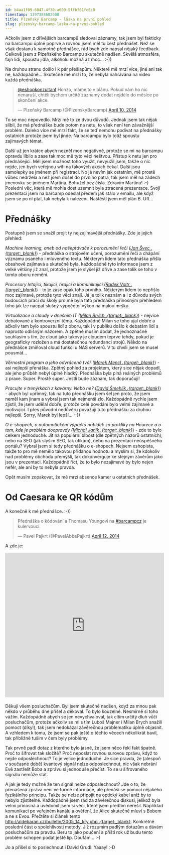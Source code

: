 ```yaml
---
id: b4aa1f09-6047-4f30-a609-5ffbf61fc6c0
timestamp: 1397388682000
title: Plzeňský Barcamp - láska na první pohled
slug: plzensky-barcamp-laska-na-prvni-pohled
---
```

Ačkoliv jsem z dřívějších barcampů sledoval záznamy, tak jsem byl fakticky na barcampu úplně poprvé a rovnou jsem měl tu čest přednášet. Než se však dostanu k samotné přednášce, rád bych zde napsal nějaký feedback. Celkově jsem z Plzeňského Barcampu skutečně nadšen. Skvělá atmosféra, fajn lidi, spoustu jídla, alkoholu možná až moc... :-))

Na druhou stranu došlo i k pár přešlapům. Některé mě mrzí více, jiné ani tak ne, každopádně... Skutečně mě mrzí to, že nebyla nahrávána na video každá přednáška.

<blockquote class="twitter-tweet" lang="en"><p><a href="https://twitter.com/eshopkonzultant">@eshopkonzultant</a> Honzo, máme to v plánu. Pokud nám ho nic nenaruší, chtěli bychom určitě záznamy dodat nejdéle do měsíce po skončení akce.</p>&mdash; Plzeňský Barcamp (@PlzenskyBarcamp) <a href="https://twitter.com/PlzenskyBarcamp/statuses/454275681665687552">April 10, 2014</a></blockquote>
<script async src="//platform.twitter.com/widgets.js" charset="utf-8"></script>

To se moc nepovedlo. Mrzí mě to ze dvou důvodů. Jednak jsem tak nějak slíbil, že má přednáška bude potom na netu, to však není ten závažnější problém. Daleko více mě mrzí fakt, že se teď nemohu podívat na přednášky ostatních protože jsem byl jinde. Na barcampu bylo totiž spoustu zajímavých témat.

Další už jen krátce abych nezněl moc negativně, protože se mi na barcampu opravdu líbilo a zase tak moc mě tyto věci neštvou. Přístup k netu jen pro přednášející. Měl jsem možnost toho využít, nevyužil jsem, takže o nic nejde, jen bych veřejnou wifi na takových akcích čekal. Další jsou samolepky se jménem při registraci. No já nevím jak ostatním, mě prostě vůbec nedržela a než jsem došel do prvního patra, tak jsem měl na zádech jmenovku se jménem Martina. Bohužel bez čísla. Zdravím Martinu! :-) Poslední věc, která mě mohla dost uzemnit byla ztracená prezentace. Svojí prezentaci jsem na barcamp odeslal předem jak stálo v emailu, ale když jsem se po ní ptal, tak nebyla k nalezení. Naštěstí jsem měl plán B. Uff...

# Přednášky

Postupně jsem se snažil projít ty nejzajímavější přednášky. Zde je jejich přehled:

*Machine learning, aneb od našeptávače k porozumění řeči ([Jan Švec .{target:_blank}](https://twitter.com/honza_svec)*) - přednáška o strojovém učení, porozumění řeči a chápání významu psaného i mluveného textu. Některým lidem tato přednáška přišla obsahově zajímavá a skutečně byla, každopádně tyto informace jsem z velké většiny již znal, protože jsem je slyšel již dříve a zase tolik se toho v tomto oboru nemění.

*Procesory letajici, tikajici, hrajici a komunikujici ([Radek Voltr .{target:_blank}](https://twitter.com/crawlerdev)*) - to je zase opak toho prvního. Některým lidem to nepřišlo moc zajímavé, protože tyto věci znají. Já je tolik neznám a i z důvodu svých budoucích prací do školy pro mě byla tato přednáška přínosným přehledem toho jak lze nacpat slušný výpočetní výkon na malou mršku.

*Virtualizace a cloudy v dnešním IT ([Milan Brych .{target:_blank}](http://www.orgis.cz/cs/)*) - nejvíce debatované a kontroverzní téma. Každopádně Milan se toho ujal dobře a ačkoliv tam bylo spoustu lidí z oboru, tak i v publiku došlo k debatám lidí s naprosto odlišným názorem. A zpětně musím dodat, že jednoznačně souhlasím s tím, že cloud jako takový je cloudem teprve tehdy, pokud je geograficky rozložen a má dostatečnou redundanci strojů. Někdo na přednášce zmiňoval cloud funkci u NAS serverů. V tu chvíli jsem se musel pousmát...

*Věrnostní program a jeho odvrácená tvář ([Marek Mencl .{target:_blank}](https://twitter.com/mmencl)*) - asi nejlepší přenáška. Zpětný pohled za projektem, který sice nějak dopadl, ale jeho průběh nebyl úplně hladký. Přednáška byla plná reálných problémů z praxe. Super. Prostě super. Jestli bude záznam, tak doporučuji!

*Pracujte v trenýrkách z kavárny. Nebo ne? ([David Šmehlík .{target:_blank}](https://twitter.com/davidsmehlik)*) - abych byl upřímný, tak na tuto přednášku jsem šel jen proto, že jsem neměl kam jinam a vybral jsem tak nejmenší zlo. Každopádně rychle jsem zjistil, že jsem udělal dobře, protože celé povídání bylo velmi zajímavé a motivující. I přes původní nedůvěru považuji tuto přednášku za druhou nejlepší. Sorry, Marek byl lepší... :-))

*O e-shopech, o automatickém výpočtu nabídek za prokliky na Heurece a o tom, kde je problém doopravdy ([Michal Janík .{target:_blank}](https://twitter.com/michaljanik)*) - zde to bylo celkem jednoduché. Jít na populární blbost (dle zpětných názorů ostatních), nebo na SEO (jak slyším SEO, tak utíkám), nebo na prezentaci neúspěšného portálu? Vybral jsem si tedy přednášku o e-shopech. Nejsem eshopista, takže to pro mě nemělo takovou přidanou hodnotu a myslím si, že kdokoliv nad problémy obchodu přemýšlí, tak dokonverguje ke stejným závěrům jako jsou v prezentaci. Každopádně říct, že to bylo nezajímavé by bylo nejen nefér, ale ani by to nebyla pravda.

Opět musím zopakovat, že mě mrzí absence kamer u ostatních přednášek.

# Od Caesara ke QR kódům

A konečně k mé přednášce. :-))

<blockquote class="twitter-tweet" lang="en"><p>Přednáška o kódování a Thomasu Youngovi na <a href="https://twitter.com/search?q=%23barcampcz&amp;src=hash">#barcampcz</a> je kulervoucí.</p>&mdash; Pavel Pajkrt (@PavelAbbePajkrt) <a href="https://twitter.com/PavelAbbePajkrt/statuses/455008230444638208">April 12, 2014</a></blockquote>
<script async src="//platform.twitter.com/widgets.js" charset="utf-8"></script>

A zde je:

<iframe src="http://www.slideshare.net/slideshow/embed_code/33460846" width="752" height="460" frameborder="0" marginwidth="0" marginheight="0" scrolling="no" style="border:1px solid #CCC; border-width:1px 1px 0; margin-bottom:5px; max-width: 100%;" allowfullscreen> </iframe>

Děkuji všem posluchačům. Byl jsem skutečně nadšen, když za mnou pak někdo v průběhu dne přišel a děkoval. To bylo kouzelné. Nesmírně si toho vážím. Každopádně abych se jen nevychvaloval, tak cítím určitý dluh vůči posluchačům, protože ačkoliv se mi s tím Luboš Majner i Milan Brych snažili pomoct (díky!), tak jsem nedokázal závěrečnou problematiku úplně objasnit. A vzhledem k tomu, že jsem se pak ještě o těchto věcech několikrát bavil, tak přibližně tuším v čem byly problémy.

Tak prvně padl dotaz z kterého bylo jasné, že jsem něco řekl fakt špatně. Proč to šifrovat tak složitě? Proč neposlat rovnou surovou zprávu, když to nejde odposlechnout? To je velice jednoduché. Je sice pravda, že (alespoň v současné době) kvantový signál nelze odposlechnout, nic však nebrání Evě zastřelit Boba a zprávu si jednoduše přečíst. To se u šifrovaného signálu nemůže stát.

A jak je tedy možné že ten signál nelze odposlechnout? Jde o to, že přenášená zpráva není ve formě informace, ale přenáší se pomocí nějakého fyzikálního principu. Takže se nelze připojit na optický kabel aniž by to nebylo zjistitelné. Každopádně jsem rád za závěrečnou diskusi, jelikož byla velmi přínosná a uvědomil jsem si věci, které jsem předtím neřešil. Například komunikaci po veřejném kanálu a ověření, že Alice skutečně mluví s Bobem a ne s Evou. Přečtěte si článek tento [http://aldebaran.cz/bulletin/2005_14_kry.php .{target:_blank}](http://aldebaran.cz/bulletin/2005_14_kry.php). Konkrétně poslední část o spolehlivosti metody. Již rozumím padlým dotazům a dávám posluchačům za pravdu. Beru to jako poučení a příští rok už budu tento problém schopen podat ještě líp. Doufám... :-)

Jo a přišel si to poslechnout i David Grudl. Yaaay! :-D